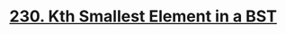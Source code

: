# [230. Kth Smallest Element in a BST](https://leetcode.com/problems/kth-smallest-element-in-a-bst/)